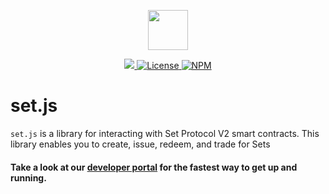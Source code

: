 <p align="center"><img src="https://s3-us-west-1.amazonaws.com/set-protocol/img/assets/set-protocol-logo.png" width="64" /></p>

<p align="center">
  <a href="https://circleci.com/gh/SetProtocol/set.js">
    <img src="https://img.shields.io/circleci/build/gh/SetProtocol/set.js/master" />
  </a>
  <a href='https://github.com/SetProtocol/set.js/blob/master/LICENSE' target="_blank" rel="noopener">
    <img src='https://img.shields.io/badge/License-Apache%202.0-blue.svg' alt='License' />
  </a>
  <a href='https://www.npmjs.com/package/setprotocol.js'>
    <img src='https://img.shields.io/npm/v/set.js.svg' alt='NPM' />
  </a>
</p>

# set.js
`set.js` is a library for interacting with Set Protocol V2 smart contracts.
This library enables you to create, issue, redeem, and trade for Sets

#### Take a look at our [developer portal](https://docs.tokensets.com/) for the fastest way to get up and running.
